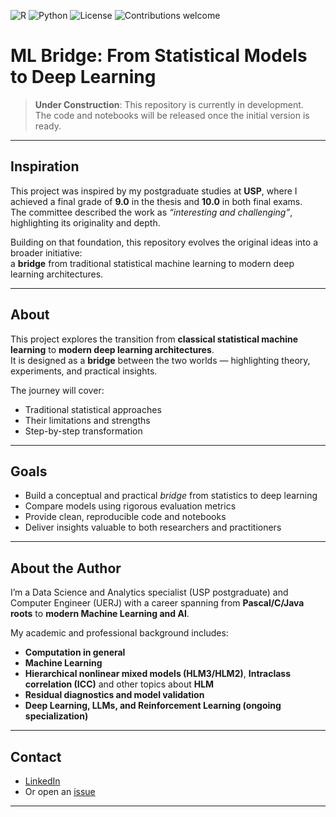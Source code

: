 ![R](https://img.shields.io/badge/R-4.4.0-blue?logo=r)
![Python](https://img.shields.io/badge/Python-3.10-blue?logo=python)
![License](https://img.shields.io/github/license/celsomsilva/statistical-ml-to-dl)
![Contributions welcome](https://img.shields.io/badge/contributions-welcome-brightgreen.svg)


# ML Bridge: From Statistical Models to Deep Learning

> **Under Construction**: This repository is currently in development.  
> The code and notebooks will be released once the initial version is ready.  

---

## Inspiration

This project was inspired by my postgraduate studies at **USP**, where I achieved a final grade of **9.0** in the thesis and **10.0** in both final exams.  
The committee described the work as *“interesting and challenging”*, highlighting its originality and depth.  

Building on that foundation, this repository evolves the original ideas into a broader initiative:  
a **bridge** from traditional statistical machine learning to modern deep learning architectures.  

---

## About

This project explores the transition from **classical statistical machine learning** to **modern deep learning architectures**.  
It is designed as a **bridge** between the two worlds — highlighting theory, experiments, and practical insights.  

The journey will cover:  
- Traditional statistical approaches  
- Their limitations and strengths  
- Step-by-step transformation 

---

## Goals

- Build a conceptual and practical *bridge* from statistics to deep learning  
- Compare models using rigorous evaluation metrics  
- Provide clean, reproducible code and notebooks  
- Deliver insights valuable to both researchers and practitioners  

---


## About the Author

I’m a Data Science and Analytics specialist (USP postgraduate) and Computer Engineer (UERJ) with a career spanning from **Pascal/C/Java roots** to **modern Machine Learning and AI**.

My academic and professional background includes:

* **Computation in general**
* **Machine Learning**
* **Hierarchical nonlinear mixed models (HLM3/HLM2)**, **Intraclass correlation (ICC)** and other topics about **HLM**
* **Residual diagnostics and model validation**
* **Deep Learning, LLMs, and Reinforcement Learning (ongoing specialization)**

---

## Contact  

- [LinkedIn](https://linkedin.com/in/celso-m-silva)  
- Or open an [issue](https://github.com/celsomsilva/statistical-ml-to-dl/issues) 

---


